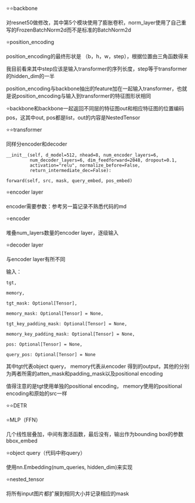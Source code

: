 ⭐⭐backbone

对resnet50做修改，其中第5个模块使用了膨胀卷积，norm_layer使用了自己重写的FrozenBatchNorm2d而不是标准的BatchNorm2d

⭐position_encoding

position_encoding的最终形状是 （b，h，w，step），根据位置由三角函数得来

我目前看来其中step应该是输入transformer的序列长度，step等于transformer的hidden_dim的一半

position_encoding与backbone抽出的feature加在一起输入transformer，也就是说position_encoding与输入到transformer的特征图形状相同

⭐backbone和backbone一起返回不同层的特征图out和相应特征图的位置编码pos，这其中out, pos都是list，out的内容是NestedTensor

⭐⭐transformer

同样分encoder和decoder

    __init__(self, d_model=512, nhead=8, num_encoder_layers=6,
             num_decoder_layers=6, dim_feedforward=2048, dropout=0.1,
             activation="relu", normalize_before=False,
             return_intermediate_dec=False):

    forward(self, src, mask, query_embed, pos_embed)

⭐encoder layer

encoder需要参数：参考另一篇记录不熟悉代码的md

⭐encoder

堆叠num_layers数量的encoder layer，逐级输入

⭐decoder layer

与encoder layer有所不同

输入：

    tgt, 

    memory,

    tgt_mask: Optional[Tensor],

    memory_mask: Optional[Tensor] = None,

    tgt_key_padding_mask: Optional[Tensor] = None,

    memory_key_padding_mask: Optional[Tensor] = None,

    pos: Optional[Tensor] = None,

    query_pos: Optional[Tensor] = None

其中tgt代表object query， memory代表从encoder 得到的output，其他的分别为两者所需的atten_mask和padding_mask以及positional encoding

值得注意的是tgt使用单独的positional encoding， memory使用的positional encoding和原始的src一样
                
⭐⭐DETR

⭐MLP（FFN）

几个线性层叠加，中间有激活函数，最后没有，输出作为bounding box的参数bbox_embed

⭐object query（代码中称query）

使用nn.Embedding(num_queries, hidden_dim)来实现

⭐nested_tensor

将所有input图片都扩展到相同大小并记录相应的mask


